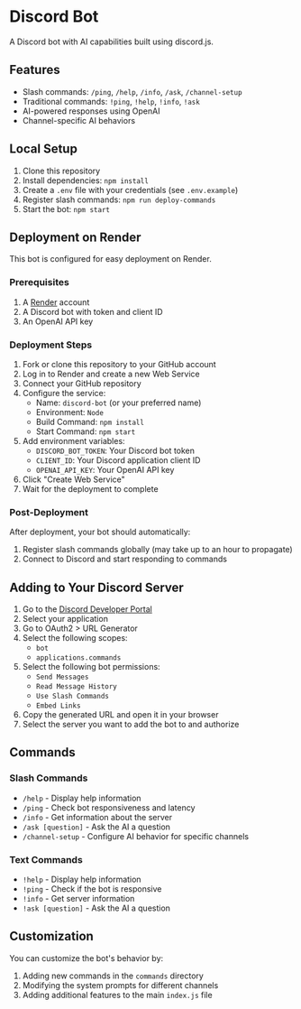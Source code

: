 # Discord Bot

A Discord bot with AI capabilities built using discord.js.

## Features

- Slash commands: `/ping`, `/help`, `/info`, `/ask`, `/channel-setup`
- Traditional commands: `!ping`, `!help`, `!info`, `!ask`
- AI-powered responses using OpenAI
- Channel-specific AI behaviors

## Local Setup

1. Clone this repository
2. Install dependencies: `npm install`
3. Create a `.env` file with your credentials (see `.env.example`)
4. Register slash commands: `npm run deploy-commands`
5. Start the bot: `npm start`

## Deployment on Render

This bot is configured for easy deployment on Render.

### Prerequisites

1. A [Render](https://render.com/) account
2. A Discord bot with token and client ID
3. An OpenAI API key

### Deployment Steps

1. Fork or clone this repository to your GitHub account
2. Log in to Render and create a new Web Service
3. Connect your GitHub repository
4. Configure the service:
   - Name: `discord-bot` (or your preferred name)
   - Environment: `Node`
   - Build Command: `npm install`
   - Start Command: `npm start`
5. Add environment variables:
   - `DISCORD_BOT_TOKEN`: Your Discord bot token
   - `CLIENT_ID`: Your Discord application client ID
   - `OPENAI_API_KEY`: Your OpenAI API key
6. Click "Create Web Service"
7. Wait for the deployment to complete

### Post-Deployment

After deployment, your bot should automatically:
1. Register slash commands globally (may take up to an hour to propagate)
2. Connect to Discord and start responding to commands

## Adding to Your Discord Server

1. Go to the [Discord Developer Portal](https://discord.com/developers/applications)
2. Select your application
3. Go to OAuth2 > URL Generator
4. Select the following scopes:
   - `bot`
   - `applications.commands`
5. Select the following bot permissions:
   - `Send Messages`
   - `Read Message History`
   - `Use Slash Commands`
   - `Embed Links`
6. Copy the generated URL and open it in your browser
7. Select the server you want to add the bot to and authorize

## Commands

### Slash Commands

- `/help` - Display help information
- `/ping` - Check bot responsiveness and latency
- `/info` - Get information about the server
- `/ask [question]` - Ask the AI a question
- `/channel-setup` - Configure AI behavior for specific channels

### Text Commands

- `!help` - Display help information
- `!ping` - Check if the bot is responsive
- `!info` - Get server information
- `!ask [question]` - Ask the AI a question

## Customization

You can customize the bot's behavior by:
1. Adding new commands in the `commands` directory
2. Modifying the system prompts for different channels
3. Adding additional features to the main `index.js` file
